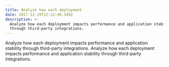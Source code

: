 ```yaml
---
title: Analyze how each deployment
date: 2017-12-19T22:12:49.349Z
description: >-
  Analyze how each deployment impacts performance and application stability
  through third-party integrations.
---
```

Analyze how each deployment impacts performance and application stability through third-party integrations. Analyze how each deployment impacts performance and application stability through third-party integrations.
